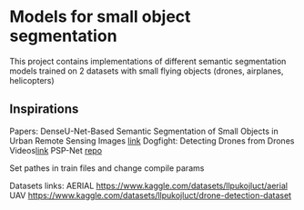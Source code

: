 # Models for small object segmentation


This project contains implementations of different semantic segmentation models trained on 2 datasets with small flying objects (drones, airplanes, helicopters) 

## Inspirations

Papers: 
DenseU-Net-Based Semantic Segmentation of Small Objects in Urban Remote Sensing Images [link](https://ieeexplore.ieee.org/document/8718619)
Dogfight: Detecting Drones from Drones Videos[link](https://arxiv.org/abs/2103.17242)
PSP-Net [repo](https://github.com/mwaseema/image-segmentation-keras-implementation)

Set pathes in train files and change compile params

Datasets links:
AERIAL  https://www.kaggle.com/datasets/llpukojluct/aerial
UAV  https://www.kaggle.com/datasets/llpukojluct/drone-detection-dataset
